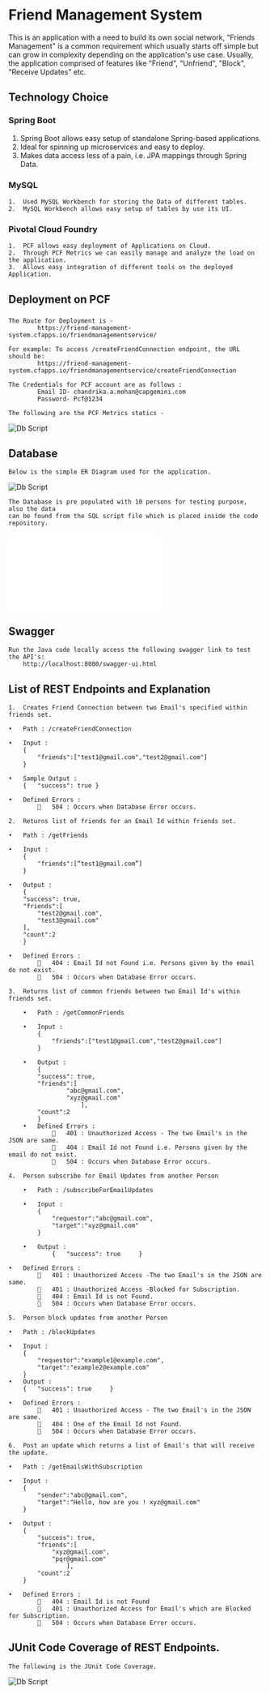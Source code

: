 # Friend Management System
This is an application with a need to build its own social network, "Friends Management" is a common requirement which usually starts off simple but can grow in complexity depending on the application's use case. Usually, the application comprised of features like "Friend", "Unfriend", "Block", "Receive Updates" etc.

## Technology Choice

### Spring Boot
1.	Spring Boot allows easy setup of standalone Spring-based applications.
2.	Ideal for spinning up microservices and easy to deploy.
3.	Makes data access less of a pain, i.e. JPA mappings through Spring Data.

### MySQL
	1.	Used MySQL Workbench for storing the Data of different tables.
	2.	MySQL Workbench allows easy setup of tables by use its UI.
	
### Pivotal Cloud Foundry 
	1.	PCF allows easy deployment of Applications on Cloud.
	2.	Through PCF Metrics we can easily manage and analyze the load on the application.
	3.	Allows easy integration of different tools on the deployed Application.
	
## Deployment on PCF
###
	The Route for Deployment is - 
			https://friend-management-system.cfapps.io/friendmanagementservice/
	
	For example: To access /createFriendConnection endpoint, the URL should be:
			https://friend-management-system.cfapps.io/friendmanagementservice/createFriendConnection

	The Credentials for PCF account are as follows :
			Email ID- chandrika.a.mohan@capgemini.com
			Password- Pcf@1234
	
	The following are the PCF Metrics statics -
	
![Db Script](../master/src/main/resources/pcf/PCF_Metrics.png)
	

## Database

	Below is the simple ER Diagram used for the application.
	
![Db Script](../master/src/main/resources/sql/db_design/ER_Diagram.png)

	The Database is pre populated with 10 persons for testing purpose, also the data 
	can be found from the SQL script file which is placed inside the code repository.
![Db Script](../master/src/main/resources/sql/scripts/SQL_Script.sql)

## Swagger

	Run the Java code locally access the following swagger link to test the API's:
		http://localhost:8080/swagger-ui.html

## List of REST Endpoints and Explanation

	1.	Creates Friend Connection between two Email's specified within friends set.

	•	Path : /createFriendConnection
	
	•	Input :
		{
			"friends":["test1@gmail.com","test2@gmail.com"]
		}

	•	Sample Output :
		{	"success": true }
	
	•	Defined Errors :
				504 : Occurs when Database Error occurs.

	2.	Returns list of friends for an Email Id within friends set.

	•	Path : /getFriends

	•	Input :
		{
			"friends":[“test1@gmail.com”]
		}
	
	•	Output :
		{
		"success": true,
		"friends":[
			"test2@gmail.com",
			"test3@gmail.com"
		],
		"count":2
		}

	•	Defined Errors :
				404 : Email Id not Found i.e. Persons given by the email do not exist.
				504 : Occurs when Database Error occurs.
	
	3.	Returns list of common friends between two Email Id's within friends set.
	
		•	Path : /getCommonFriends
	
		•	Input :
			{
				"friends":["test1@gmail.com","test2@gmail.com"]
			}
			
		•	Output :
			{
			"success": true,
			"friends":[
					"abc@gmail.com",
					"xyz@gmail.com"
						],
			"count":2
			}
		•	Defined Errors :
					401 : Unauthorized Access - The two Email's in the JSON are same.
					404 : Email Id not Found i.e. Persons given by the email do not exist.
					504 : Occurs when Database Error occurs.
	
	4.	Person subscribe for Email Updates from another Person
	
		•	Path : /subscribeForEmailUpdates
	
		•	Input :
			{
				"requestor":"abc@gmail.com",
				"target":"xyz@gmail.com"
			}
	
		•	Output :
				{	"success": true		}
	
	•	Defined Errors :
				401 : Unauthorized Access -The two Email's in the JSON are same.
				401 : Unauthorized Access -Blocked for Subscription.
				404 : Email Id is not Found.
				504 : Occurs when Database Error occurs.
	
	5.	Person block updates from another Person
	
	•	Path : /blockUpdates
	
	•	Input :
		{
			"requestor":"example1@example.com",
			"target":"example2@example.com"
		}
	•	Output :
		{ 	"success": true 	}
		
	•	Defined Errors :
				401 : Unauthorized Access - The two Email's in the JSON are same.
				404 : One of the Email Id not Found. 
				504 : Occurs when Database Error occurs.

	6.	Post an update which returns a list of Email's that will receive the update.
	
	•	Path : /getEmailsWithSubscription
		
	•	Input :
		{
			"sender":"abc@gmail.com",
		 	"target":"Hello, how are you ! xyz@gmail.com"
		}
		
	•	Output :
		{
			"success": true,
			"friends":[
				"xyz@gmail.com",
				"pqr@gmail.com"			
					],
			"count":2
		}
		
	•	Defined Errors :
				404 : Email Id is not Found 
				401 : Unauthorized Access for Email's which are Blocked for Subscription.
				504 : Occurs when Database Error occurs.

## JUnit Code Coverage of REST Endpoints.

	The following is the JUnit Code Coverage.

![Db Script](../master/src/main/resources/Junit_Stats/Junit_Coverage.PNG)